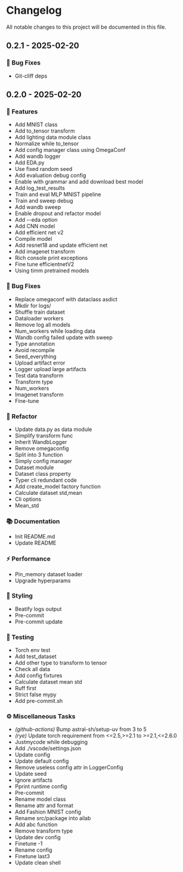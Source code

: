# Changelog

All notable changes to this project will be documented in this file.

## 0.2.1 - 2025-02-20

### 🐛 Bug Fixes

- Git-cliff deps

## 0.2.0 - 2025-02-20

### 🚀 Features

- Add MNIST class
- Add to_tensor transform
- Add lighting data module class
- Normalize while to_tensor
- Add config manager class using OmegaConf
- Add wandb logger
- Add EDA.py
- Use fixed random seed
- Add evaluation debug config
- Enable with grammar and add download best model
- Add log_test_results
- Train and eval MLP MNIST pipeline
- Train and sweep debug
- Add wandb sweep
- Enable dropout and refactor model
- Add --eda option
- Add CNN model
- Add efficient net v2
- Compile model
- Add resnet18 and update efficient net
- Add imagenet transform
- Rich console print exceptions
- Fine tune efficientnetV2
- Using timm pretrained models

### 🐛 Bug Fixes

- Replace omegaconf with dataclass asdict
- Mkdir for logs/
- Shuffle train dataset
- Dataloader workers
- Remove log all models
- Num_workers while loading data
- Wandb config failed update with sweep
- Type annotation
- Avoid recompile
- Seed_everything
- Upload artifact error
- Logger upload large artifacts
- Test data transform
- Transform type
- Num_workers
- Imagenet transform
- Fine-tune

### 🚜 Refactor

- Update data.py as data module
- Simplify transform func
- Inherit WandbLogger
- Remove omegaconfig
- Split into 3 function
- Simply config manager
- Dataset module
- Dataset class property
- Typer cli redundant code
- Add create_model factory function
- Calculate dataset std,mean
- Cli options
- Mean_std

### 📚 Documentation

- Init README.md
- Update README

### ⚡ Performance

- Pin_memory dataset loader
- Upgrade hyperparams

### 🎨 Styling

- Beatify logs output
- Pre-commit
- Pre-commit update

### 🧪 Testing

- Torch env test
- Add test_dataset
- Add other type to transform to tensor
- Check all data
- Add config fixtures
- Calculate dataset mean std
- Ruff first
- Strict false mypy
- Add pre-commit.sh

### ⚙️ Miscellaneous Tasks

- *(github-actions)* Bump astral-sh/setup-uv from 3 to 5
- *(rye)* Update torch requirement from <=2.5,>=2.1 to >=2.1,<=2.6.0
- Justmycode while debugging
- Add ./vscode/settings.json
- Update config
- Update default config
- Remove useless config attr in LoggerConfig
- Update seed
- Ignore artifacts
- Pprint runtime config
- Pre-commit
- Rename model class
- Rename attr and format
- Add Fashion MNIST config
- Rename src/package into ailab
- Add abc function
- Remove transform type
- Update dev config
- Finetune -1
- Rename config
- Finetune last3
- Update clean shell

<!-- generated by git-cliff -->

